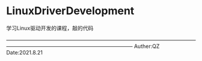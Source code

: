 # LinuxDriverDevelopment
学习Linux驱动开发的课程，敲的代码

————————————————————————————————————————————————————————————
Auther:QZ
Date:2021.8.21
